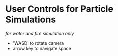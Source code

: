# User Controls for Particle Simulations
*for water and fire simulation only*
- 'WASD' to rotate camera
- arrow key to navigate space
